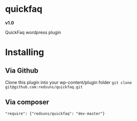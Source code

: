 quickfaq
========
__v1.0__

QuickFaq wordpress plugin


Installing
============

Via Github
------------
Clone this plugin into your wp-content/plugin folder 
`git clone git@github.com:redsuns/quickfaq.git`


Via composer
------------
`"require": {"redsuns/quickfaq": "dev-master"}`
